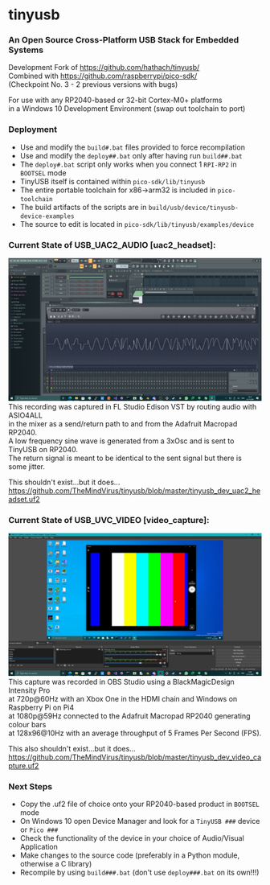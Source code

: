 # tinyusb
### An Open Source Cross-Platform USB Stack for Embedded Systems

Development Fork of https://github.com/hathach/tinyusb/ \
Combined with https://github.com/raspberrypi/pico-sdk/ \
(Checkpoint No. 3 - 2 previous versions with bugs)

For use with any RP2040-based or 32-bit Cortex-M0+ platforms \
in a Windows 10 Development Environment (swap out toolchain to port)

### Deployment
* Use and modify the `build#.bat` files provided to force recompilation
* Use and modify the `deploy##.bat` only after having run `build##.bat`
* The `deploy#.bat` script only works when you connect 1 `RPI-RP2` in `BOOTSEL` mode
* TinyUSB itself is contained within `pico-sdk/lib/tinyusb`
* The entire portable toolchain for x86->arm32 is included in `pico-toolchain`
* The build artifacts of the scripts are in `build/usb/device/tinyusb-device-examples`
* The source to edit is located in `pico-sdk/lib/tinyusb/examples/device`

### Current State of USB_UAC2_AUDIO [uac2_headset]:
![audio](https://github.com/TheMindVirus/tinyusb/blob/master/audio.png)
This recording was captured in FL Studio Edison VST by routing audio with ASIO4ALL \
in the mixer as a send/return path to and from the Adafruit Macropad RP2040. \
A low frequency sine wave is generated from a 3xOsc and is sent to TinyUSB on RP2040. \
The return signal is meant to be identical to the sent signal but there is some jitter.

This shouldn't exist...but it does... \
https://github.com/TheMindVirus/tinyusb/blob/master/tinyusb_dev_uac2_headset.uf2

### Current State of USB_UVC_VIDEO [video_capture]:
![video](https://github.com/TheMindVirus/tinyusb/blob/master/video.png)
This capture was recorded in OBS Studio using a BlackMagicDesign Intensity Pro \
at 720p@60Hz with an Xbox One in the HDMI chain and Windows on Raspberry Pi on Pi4 \
at 1080p@59Hz connected to the Adafruit Macropad RP2040 generating colour bars \
at 128x96@10Hz with an average throughput of 5 Frames Per Second (FPS).

This also shouldn't exist...but it does... \
https://github.com/TheMindVirus/tinyusb/blob/master/tinyusb_dev_video_capture.uf2

### Next Steps
* Copy the .uf2 file of choice onto your RP2040-based product in `BOOTSEL` mode
* On Windows 10 open Device Manager and look for a `TinyUSB ###` device or `Pico ###`
* Check the functionality of the device in your choice of Audio/Visual Application
* Make changes to the source code (preferably in a Python module, otherwise a C library)
* Recompile by using `build###.bat` (don't use `deploy###.bat` on its own!!!)
